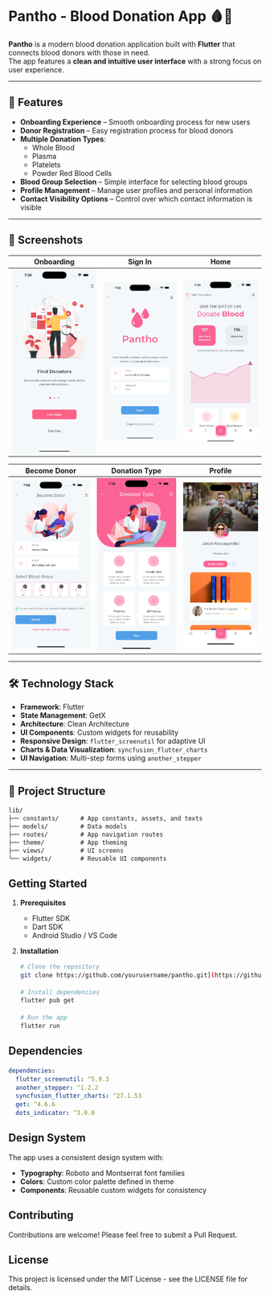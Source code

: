 # Pantho - Blood Donation App 🩸📱

**Pantho** is a modern blood donation application built with **Flutter** that connects blood donors with those in need.  
The app features a **clean and intuitive user interface** with a strong focus on user experience.

---

## 🌟 Features

- **Onboarding Experience** – Smooth onboarding process for new users  
- **Donor Registration** – Easy registration process for blood donors  
- **Multiple Donation Types**:
  - Whole Blood
  - Plasma
  - Platelets
  - Powder Red Blood Cells
- **Blood Group Selection** – Simple interface for selecting blood groups  
- **Profile Management** – Manage user profiles and personal information  
- **Contact Visibility Options** – Control over which contact information is visible  

---

## 📸 Screenshots

| Onboarding                                         | Sign In                                        | Home                                         |
| -------------------------------------------------- | ---------------------------------------------- | -------------------------------------------- |
| <img src="Screenshots/onboarding.png" width="250"> | <img src="Screenshots/signin.png" width="250"> | <img src="Screenshots/home.png" width="250"> |

| Become Donor                                       | Donation Type                                 | Profile                                      |
| -------------------------------------------------- | --------------------------------------------- | -------------------------------------------- |
| <img src="Screenshots/become-donor.png" width="250"> | <img src="Screenshots/donation-type.png" width="250"> | <img src="Screenshots/profile.png" width="250"> |

---

## 🛠️ Technology Stack

- **Framework**: Flutter  
- **State Management**: GetX  
- **Architecture**: Clean Architecture  
- **UI Components**: Custom widgets for reusability  
- **Responsive Design**: `flutter_screenutil` for adaptive UI  
- **Charts & Data Visualization**: `syncfusion_flutter_charts`  
- **UI Navigation**: Multi-step forms using `another_stepper`  

---

## 📂 Project Structure



```
lib/
├── constants/      # App constants, assets, and texts
├── models/         # Data models
├── routes/         # App navigation routes
├── theme/          # App theming
├── views/          # UI screens
└── widgets/        # Reusable UI components
```

## Getting Started

1. **Prerequisites**

   - Flutter SDK
   - Dart SDK
   - Android Studio / VS Code

2. **Installation**

   ```bash
   # Clone the repository
   git clone https://github.com/yourusername/pantho.git](https://github.com/codexahmar/Pantho-Freelance.git

   # Install dependencies
   flutter pub get

   # Run the app
   flutter run
   ```

## Dependencies

```yaml
dependencies:
  flutter_screenutil: ^5.9.3
  another_stepper: ^1.2.2
  syncfusion_flutter_charts: ^27.1.53
  get: ^4.6.6
  dots_indicator: ^3.0.0
```

## Design System

The app uses a consistent design system with:

- **Typography**: Roboto and Montserrat font families
- **Colors**: Custom color palette defined in theme
- **Components**: Reusable custom widgets for consistency

## Contributing

Contributions are welcome! Please feel free to submit a Pull Request.

## License

This project is licensed under the MIT License - see the LICENSE file for details.
